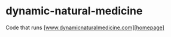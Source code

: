dynamic-natural-medicine
========================

Code that runs [www.dynamicnaturalmedicine.com][homepage]

[homepage]: http://www.dynamicnaturalmedicine.com/
